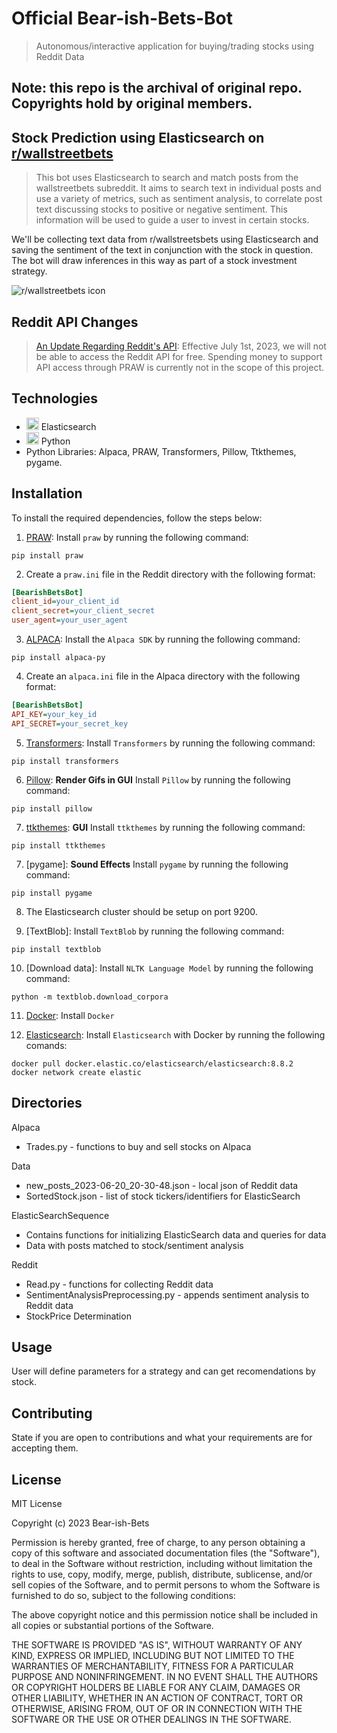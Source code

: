 # Official Bear-ish-Bets-Bot
> Autonomous/interactive application for buying/trading stocks using Reddit Data

## Note: this repo is the archival of original repo. Copyrights hold by original members.
## Stock Prediction using Elasticsearch on [r/wallstreetbets](https://www.reddit.com/r/wallstreetbets/)
> This bot uses Elasticsearch to search and match posts from the wallstreetbets subreddit. It aims to search text in individual posts and use a variety of metrics, such as sentiment analysis, to correlate post text discussing stocks to positive or negative sentiment. This information will be used to guide a user to invest in certain stocks.

We'll be collecting text data from r/wallstreetsbets using Elasticsearch and saving the sentiment of the text in conjunction with the stock in question. The bot will draw inferences in this way as part of a stock investment strategy.

![r/wallstreetbets icon](https://a.thumbs.redditmedia.com/w-gbSE-QjkUuNjq2yPpekzEtN4CXRiL4tTO_XfloH80.png)

## Reddit API Changes
> [An Update Regarding Reddit's API](https://www.reddit.com/r/reddit/comments/12qwagm/an_update_regarding_reddits_api/): Effective July 1st, 2023, we will not be able to access the Reddit API for free. Spending money to support API access through PRAW is currently not in the scope of this project.

## Technologies
- <img src="https://user-images.githubusercontent.com/25181517/183569191-f32cdf03-673f-4ae3-809b-3a8b376bb8a2.png" width="20"> Elasticsearch
- <img src="https://user-images.githubusercontent.com/25181517/183423507-c056a6f9-1ba8-4312-a350-19bcbc5a8697.png" width="20"> Python
- Python Libraries: Alpaca, PRAW, Transformers, Pillow, Ttkthemes, pygame.

## Installation

To install the required dependencies, follow the steps below:

1. [PRAW][1]:
   Install `praw` by running the following command:

```
pip install praw
```

2. Create a `praw.ini` file in the Reddit directory with the following format:

```ini
[BearishBetsBot]
client_id=your_client_id
client_secret=your_client_secret
user_agent=your_user_agent
```

3. [ALPACA][2]:
   Install the `Alpaca SDK` by running the following command:

```
pip install alpaca-py
```

4. Create an `alpaca.ini` file in the Alpaca directory with the following format:

```ini
[BearishBetsBot]
API_KEY=your_key_id
API_SECRET=your_secret_key
```

5. [Transformers][3]:
   Install `Transformers` by running the following command:

```
pip install transformers
```
6. [Pillow][4]:
   **Render Gifs in GUI** Install `Pillow` by running the following command:

```
pip install pillow
```
7. [ttkthemes][5]:
   **GUI** Install `ttkthemes` by running the following command:

```
pip install ttkthemes
```

7. [pygame]:
   **Sound Effects** Install `pygame` by running the following command:

```
pip install pygame
```

8. The Elasticsearch cluster should be setup on port 9200.

9. [TextBlob]:
   Install `TextBlob` by running the following command:

```
pip install textblob
```

10. [Download data]:
   Install `NLTK Language Model` by running the following command:

```
python -m textblob.download_corpora
```

11. [Docker][6]:
   Install `Docker`

12. [Elasticsearch][7]:
   Install `Elasticsearch` with Docker by running the following comands:

```
docker pull docker.elastic.co/elasticsearch/elasticsearch:8.8.2
docker network create elastic
```

## Directories
Alpaca
- Trades.py - functions to buy and sell stocks on Alpaca

Data
- new_posts_2023-06-20_20-30-48.json - local json of Reddit data
- SortedStock.json - list of stock tickers/identifiers for ElasticSearch

ElasticSearchSequence
- Contains functions for initializing ElasticSearch data and queries for data
- Data with posts matched to stock/sentiment analysis

Reddit
- Read.py - functions for collecting Reddit data
- SentimentAnalysisPreprocessing.py - appends sentiment analysis to Reddit data
- StockPrice Determination

## Usage

User will define parameters for a strategy and can get recomendations by stock.

## Contributing

State if you are open to contributions and what your requirements are for accepting them.

## License
MIT License

Copyright (c) 2023 Bear-ish-Bets

Permission is hereby granted, free of charge, to any person obtaining a copy
of this software and associated documentation files (the "Software"), to deal
in the Software without restriction, including without limitation the rights
to use, copy, modify, merge, publish, distribute, sublicense, and/or sell
copies of the Software, and to permit persons to whom the Software is
furnished to do so, subject to the following conditions:

The above copyright notice and this permission notice shall be included in all
copies or substantial portions of the Software.

THE SOFTWARE IS PROVIDED "AS IS", WITHOUT WARRANTY OF ANY KIND, EXPRESS OR
IMPLIED, INCLUDING BUT NOT LIMITED TO THE WARRANTIES OF MERCHANTABILITY,
FITNESS FOR A PARTICULAR PURPOSE AND NONINFRINGEMENT. IN NO EVENT SHALL THE
AUTHORS OR COPYRIGHT HOLDERS BE LIABLE FOR ANY CLAIM, DAMAGES OR OTHER
LIABILITY, WHETHER IN AN ACTION OF CONTRACT, TORT OR OTHERWISE, ARISING FROM,
OUT OF OR IN CONNECTION WITH THE SOFTWARE OR THE USE OR OTHER DEALINGS IN THE
SOFTWARE.

[1]: https://praw.readthedocs.io/en/stable/
[2]: https://alpaca.markets/docs/introduction/
[3]: https://pypi.org/project/transformers/
[4]: https://pillow.readthedocs.io/en/stable/
[5]: https://ttkthemes.readthedocs.io/en/latest/
[6]: https://docs.docker.com/engine/install/
[7]: https://www.elastic.co/guide/en/elasticsearch/reference/current/docker.html
